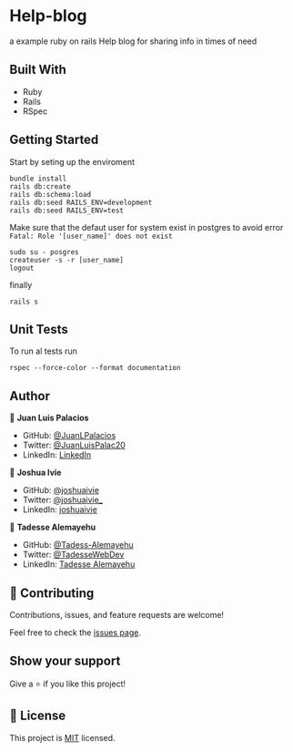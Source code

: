 # Help-blog

a example ruby on rails Help blog for sharing info in times of need

## Built With

- Ruby
- Rails
- RSpec

## Getting Started

Start by seting up the enviroment

```
bundle install
rails db:create
rails db:schema:load
rails db:seed RAILS_ENV=development
rails db:seed RAILS_ENV=test
```

Make sure that the defaut user for system exist in postgres to avoid error `Fatal: Role '[user_name]' does not exist`

```
sudo su - posgres
createuser -s -r [user_name]
logout
```

finally

```
rails s
```

## Unit Tests

To run al tests run

```
rspec --force-color --format documentation
```

## Author

👤 **Juan Luis Palacios**

- GitHub: [@JuanLPalacios](https://github.com/JuanLPalacios)
- Twitter: [@JuanLuisPalac20](https://twitter.com/twitterhandle)
- LinkedIn: [LinkedIn](https://www.linkedin.com/in/juan-luis-palacios-p%C3%A9rez-95b39a228/)

👤 **Joshua Ivie**

- GitHub: [@joshuaivie](https://github.com/joshuaivie)
- Twitter: [@joshuaivie\_](https://twitter.com/joshuaivie_)
- LinkedIn: [joshuaivie](https://linkedin.com/in/joshuaivie)

👤 **Tadesse Alemayehu**

- GitHub: [@Tadess-Alemayehu](https://github.com/Tadesse-Alemayehu)
- Twitter: [@TadesseWebDev](https://twitter.com/TadesseWebDev)
- LinkedIn: [Tadesse Alemayehu](https://www.linkedin.com/in/tadesse-alemayehu-60141a221/)

## 🤝 Contributing

Contributions, issues, and feature requests are welcome!

Feel free to check the [issues page](../../issues/).

## Show your support

Give a ⭐️ if you like this project!

## 📝 License

This project is [MIT](./LICENSE) licensed.
